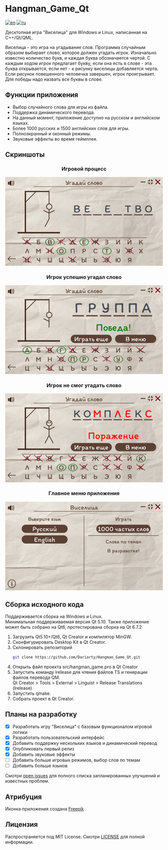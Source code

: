 # Hangman_Game_Qt

[![en](https://img.shields.io/badge/lang-en-blue.svg)](https://github.com/Dariarty/Hangman_Game_Qt/blob/main/README.md)
[![ru](https://img.shields.io/badge/lang-ru-red.svg)](https://github.com/Dariarty/Hangman_Game_Qt/blob/main/README.ru.md)

Десктопная игра "Виселица" для Windows и Linux, написанная на C++/Qt/QML. </br> 

Виселица - это игра на угадывание слов. Программа случайным образом выбирает слово, которое должен угадать игрок. Изначально известно количество букв, и каждая буква обозначается чертой. С каждым ходом игрок предлагает букву, если она есть в слове - эта буква открывается, если нет - к рисунку виселицы добавляется черта. Если рисунок повешенного человечка завершен, игрок проигрывает. Для победы надо назвать все буквы в слове. 

## Функции приложения

* Выбор случайного слова для игры из файла.</br>
* Поддержка динамического перевода.</br>
* На данный момент, приложение доступно на русском и английском языках.</br>
* Более 1000 русских и 1500 английских слов для игры.</br>
* Полноэкранный и оконный режимы.</br>
* Звуковые эффекты во время геймплея.</br>

## Скриншоты

<h3 align="center">Игровой процесс</h3>

![alt text](assets/ru_RU/gameplay.jpg)

<h3 align="center">Игрок успешно угадал слово</h3>

![alt text](assets/ru_RU/victory.jpg)

<h3 align="center">Игрок не смог угадать слово</h3>

![alt text](assets/ru_RU/defeat.jpg)

<h3 align="center">Главное меню приложения</h3>

![alt text](assets/ru_RU/menu.jpg)

## Сборка исходного кода
Поддерживается сборка на Windows и Linux.</br>
Минимальная поддерживаемая версия Qt 5.10. Также приложение может быть собрано на Qt6, протестирована сборка на Qt 6.7.2 </br>

1.  Загрузить Qt5.10+/Qt6, Qt Creator и компилятор MinGW.</br>
2.  Сконфигурировать Desktop Kit в Qt Creator. </br>
3.  Склонировать репозиторий
     ```sh
     git clone https://github.com/Dariarty/Hangman_Game_Qt.git
     ```
4.  Открыть файл проекта src/hangman_game.pro в Qt Creator</br>
5.  Запустить команду lrelease для чтения файлов TS и генерации файлов перевода QM. </br>
    Qt Creator > Tools > External > Linguist > Release Translations (lrelease) </br>
6.  Запустить qmake.</br>
7.  Собрать проект в Qt Creator.</br>

## Планы на разработку

- [x] Разработать игру "Виселица" с базовым функционалом игровой логики 
- [x] Разработать пользовательский интерфейс
- [x] Добавить поддержку нескольких языков и динамический перевод 
- [x] Опубликовать первый релиз
- [x] Добавить звуковые эффекты 
- [ ] Добавить больше игровых режимов, выбор слов по темам 
- [ ] Добавить больше языков

Смотри [open issues](https://github.com/Dariarty/Hangman_Game_Qt/issues) для полного списка запланированных улучшений и известных проблем.

## Атрибуция

Иконка приложения создана [Freepik](https://freepik.com)

## Лицензия

Распространяется под MIT License. Смотри [LICENSE](LICENSE) для полной информации.



